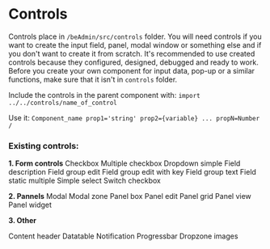 # Controls 

Controls place in `/beAdmin/src/controls` folder. You will need controls if you want to create the input field, panel, modal window or something else and if you don't want to create it from scratch. 
It's recommended to use created controls because they configured, designed, debugged and ready to work. 
Before you create your own component for input data, pop-up or a similar functions, make sure that it isn't in `controls` folder. 

Include the controls in the parent component with: 
`import ../../controls/name_of_control`

Use it: 
`
Component_name
    prop1='string'
    prop2={variable}
    ...
    propN=Number
/
`     

### Existing controls: 

**1. Form controls**
Checkbox
Multiple checkbox
Dropdown simple
Field description
Field group edit
Field group edit with key
Field group text
Field static multiple
Simple select
Switch checkbox

**2. Pannels**
Modal
Modal zone
Panel box
Panel edit
Panel grid
Panel view 
Panel widget

**3. Other**

Content header
Datatable
Notification
Progressbar
Dropzone images